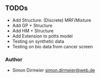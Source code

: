 ## TODOs

* Add Structure: (Discrete) MRF/Mixture
* Add GP + Structure
* Add HM + Structure
* Add Extension to potts model
* Testing on synthetic data
* Testing on bio data from cancer screen


### Author

* Simon Dirmeier <a href="mailto:simon.dirmeier@web.de">simon.dirmeier@web.de</a>

